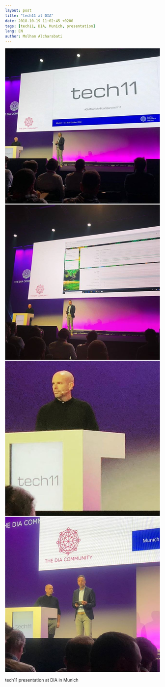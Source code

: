 ```yaml
---
layout: post
title: "tech11 at DIA" 
date: 2018-10-19 11:02:45 +0200 
tags: [tech11, DIA, Munich, presentation] 
lang: EN 
author: Molham Alcharabati 
---
```

![tech11 at DIA](/assets/tech11-at-dia/42653035_2260964304126796_5338708966001462836_n.jpg)
![tech11 at DIA](/assets/tech11-at-dia/43693419_2197978043805392_4161263927383412800_n.jpg)
![tech11 at DIA](/assets/tech11-at-dia/43914788_259571151410744_3762465582532933632_n.jpg)
![tech11 at DIA](/assets/tech11-at-dia/43985267_342965513124568_1624870588955474690_n.jpg)

tech11 presentation at DIA in Munich 

